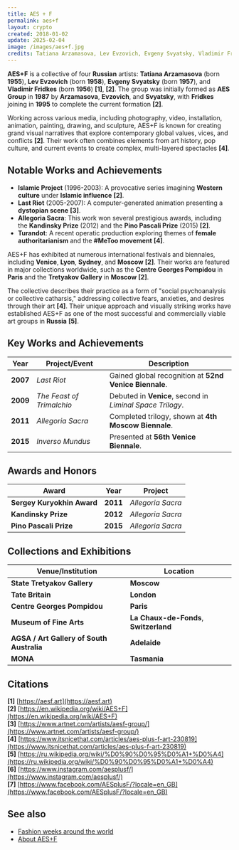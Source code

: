```yaml
---
title: AES + F
permalink: aes+f
layout: crypto
created: 2018-01-02
update: 2025-02-04
image: /images/aes+f.jpg
credits: Tatiana Arzamasova, Lev Evzovich, Evgeny Svyatsky, Vladimir Fridkes
---
```


**AES+F** is a collective of four **Russian** artists: **Tatiana Arzamasova** (born **1955**), **Lev Evzovich** (born **1958**), **Evgeny Svyatsky** (born **1957**), and **Vladimir Fridkes** (born **1956**) **[1]**, **[2]**. The group was initially formed as **AES Group** in **1987** by **Arzamasova**, **Evzovich**, and **Svyatsky**, with **Fridkes** joining in **1995** to complete the current formation **[2]**.

Working across various media, including photography, video, installation, animation, painting, drawing, and sculpture, AES+F is known for creating grand visual narratives that explore contemporary global values, vices, and conflicts **[2]**. Their work often combines elements from art history, pop culture, and current events to create complex, multi-layered spectacles **[4]**.

## Notable Works and Achievements

- **Islamic Project** (1996-2003): A provocative series imagining **Western culture** under **Islamic influence** **[2]**.
- **Last Riot** (2005-2007): A computer-generated animation presenting a **dystopian scene** **[3]**.
- **Allegoria Sacra**: This work won several prestigious awards, including the **Kandinsky Prize** (2012) and the **Pino Pascali Prize** (2015) **[2]**.
- **Turandot**: A recent operatic production exploring themes of **female authoritarianism** and the **#MeToo movement** **[4]**.

AES+F has exhibited at numerous international festivals and biennales, including **Venice**, **Lyon**, **Sydney**, and **Moscow** **[2]**. Their works are featured in major collections worldwide, such as the **Centre Georges Pompidou** in **Paris** and the **Tretyakov Gallery** in **Moscow** **[2]**.

The collective describes their practice as a form of "social psychoanalysis or collective catharsis," addressing collective fears, anxieties, and desires through their art **[4]**. Their unique approach and visually striking works have established AES+F as one of the most successful and commercially viable art groups in **Russia** **[5]**.

## Key Works and Achievements

| **Year** | **Project/Event**                      | **Description**                           |  
|----------|----------------------------------------|-------------------------------------------|  
| **2007** | *Last Riot*                            | Gained global recognition at **52nd Venice Biennale**. |  
| **2009** | *The Feast of Trimalchio*              | Debuted in **Venice**, second in *Liminal Space Trilogy*. |  
| **2011** | *Allegoria Sacra*                      | Completed trilogy, shown at **4th Moscow Biennale**. |  
| **2015** | *Inverso Mundus*                       | Presented at **56th Venice Biennale**.         |  

## Awards and Honors

| **Award**                 | **Year** | **Project**         |  
|---------------------------|----------|---------------------|  
| **Sergey Kuryokhin Award**    | **2011** | *Allegoria Sacra*   |  
| **Kandinsky Prize**           | **2012** | *Allegoria Sacra*   |  
| **Pino Pascali Prize**        | **2015** | *Allegoria Sacra*   |  

## Collections and Exhibitions  

| **Venue/Institution**               | **Location**                  |  
|-------------------------------------|-------------------------------|  
| **State Tretyakov Gallery**             | **Moscow**                        |  
| **Tate Britain**                        | **London**                        |  
| **Centre Georges Pompidou**             | **Paris**                         |  
| **Museum of Fine Arts**                 | **La Chaux-de-Fonds**, **Switzerland**|  
| **AGSA / Art Gallery of South Australia** | **Adelaide**                    |  
| **MONA**                                | **Tasmania**                      |

## Citations

**[1]** [https://aesf.art](https://aesf.art)  
**[2]** [https://en.wikipedia.org/wiki/AES+F](https://en.wikipedia.org/wiki/AES+F)  
**[3]** [https://www.artnet.com/artists/aesf-group/](https://www.artnet.com/artists/aesf-group/)  
**[4]** [https://www.itsnicethat.com/articles/aes-plus-f-art-230819](https://www.itsnicethat.com/articles/aes-plus-f-art-230819)  
**[5]** [https://ru.wikipedia.org/wiki/%D0%90%D0%95%D0%A1+%D0%A4](https://ru.wikipedia.org/wiki/%D0%90%D0%95%D0%A1+%D0%A4)  
**[6]** [https://www.instagram.com/aesplusf/](https://www.instagram.com/aesplusf/)  
**[7]** [https://www.facebook.com/AESplusF/?locale=en_GB](https://www.facebook.com/AESplusF/?locale=en_GB)

## See also

+ [Fashion weeks around the world](fashion-weeks-around-the-world)
+ [About AES+F](aesf)

<!-- Prompt:  
- Не менять язык статьи, сохранять оригинальный язык.  
- Если тема оформлена как "Имя Фамилия", заголовок должен быть "Фамилия, Имя".  
- Изменить title: A Template на основной топик в статье.  
- Создать permalink: на основе title (без / пред и / после/)  
- Замени date: на created:  
- Замени update: хххх-хх-хх текущую дату в таком же формате  
- Изменить заголовок раздела "Citations" на ## Citations.  
- Оформить ссылки в разделе "Citations" в формате: **[x]** [URL](URL).  
- При ссылке на источник в тексте, использовать формат: **[x]**, **[x]**.  
- Убедиться, что номера цитат соответствуют записям в разделе "Citations".  
- Не применять форматирование **...** в строке credits:
- Сделать номера цитат кликабельными по указанному выше формату.  
- Добавить список связанных тем в том же формате.  
- Если есть списки с годами (при условии что они не содержат длинные предложения или ссылки) - конвертируй их в таблицы.  
- Выделяй даты, места, географические названия, адреса, имена собственные **таким образом**.  
- Использовать шаблон - "[Название темы](ссылка-на-тему)" для каждого пункта.  
- Раздел ## See also должен включаться автоматически в конец статьи.  
- Результат в md коде.  
- Оставить этот Prompt после редактирования в конце кода.  
-->

